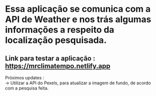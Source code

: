 # Essa aplicação se comunica com a API de Weather e nos trás algumas informações a respeito da localização pesquisada.
## Link para testar a aplicação : https://mrclimatempo.netlify.app


Próximos updates : </br>
-> Utilizar a API do Pexels, para atualizar a imagem de fundo, de acordo com a pesquisa feita.
